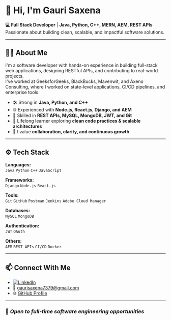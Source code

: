 # 👋 Hi, I'm Gauri Saxena

**💻 Full Stack Developer** | **Java, Python, C++, MERN, AEM, REST APIs**  
Passionate about building clean, scalable, and impactful software solutions.

---

## 🧑‍💼 About Me

I'm a software developer with hands-on experience in building full-stack web applications, designing RESTful APIs, and contributing to real-world projects.  
I've worked at GeeksforGeeks, BlackBucks, Mavenwit, and Axeno Consulting, where I worked on state-level applications, CI/CD pipelines, and enterprise tools.

- 🛠️ Strong in **Java, Python, and C++**
- 🌐 Experienced with **Node.js, React.js, Django, and AEM**
- 🧩 Skilled in **REST APIs, MySQL, MongoDB, JWT, and Git**
- 🧠 Lifelong learner exploring **clean code practices & scalable architectures**
- 🤝 I value **collaboration, clarity, and continuous growth**

---

## ⚙️ Tech Stack

**Languages:**  
`Java` `Python` `C++` `JavaScript`  

**Frameworks:**  
`Django` `Node.js` `React.js`

**Tools:**  
`Git` `GitHub` `Postman` `Jenkins` `Adobe Cloud Manager`

**Databases:**  
`MySQL` `MongoDB`

**Authentication:**  
`JWT` `OAuth`

**Others:**  
`AEM` `REST APIs` `CI/CD` `Docker `

---

## 📫 Connect With Me

- [![LinkedIn](https://img.shields.io/badge/LinkedIn-blue?logo=linkedin)](https://www.linkedin.com/in/gaurisaxena02/)
- 📧 [gaurisaxena7379@gmail.com](mailto:gaurisaxena7379@gmail.com)
- 🌐 [GitHub Profile](https://github.com/gauri02saxena)

---

### 🚀 *Open to full-time software engineering opportunities*

